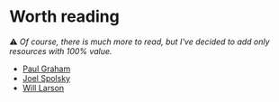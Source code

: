 # Worth reading

⚠️ *Of course, there is much more to read, but I've decided to add only resources with 100% value.*

- [Paul Graham](http://www.paulgraham.com)
- [Joel Spolsky](https://www.joelonsoftware.com)
- [Will Larson](https://lethain.com)